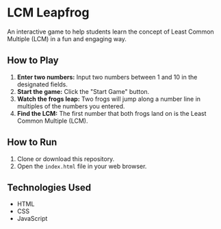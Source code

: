 # LCM Leapfrog

An interactive game to help students learn the concept of Least Common Multiple (LCM) in a fun and engaging way.

## How to Play

1.  **Enter two numbers:** Input two numbers between 1 and 10 in the designated fields.
2.  **Start the game:** Click the "Start Game" button.
3.  **Watch the frogs leap:** Two frogs will jump along a number line in multiples of the numbers you entered.
4.  **Find the LCM:** The first number that both frogs land on is the Least Common Multiple (LCM).

## How to Run

1.  Clone or download this repository.
2.  Open the `index.html` file in your web browser.

## Technologies Used

*   HTML
*   CSS
*   JavaScript
